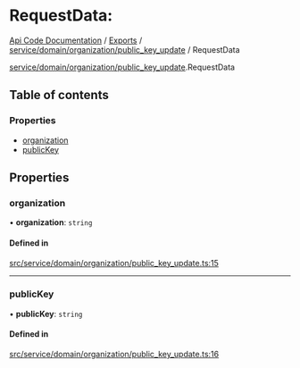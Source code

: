 # RequestData: 
 
[Api Code Documentation](../README.md) / [Exports](../modules.md) / [service/domain/organization/public\_key\_update](../modules/service_domain_organization_public_key_update.md) / RequestData

[service/domain/organization/public\_key\_update](../modules/service_domain_organization_public_key_update.md).RequestData

## Table of contents

### Properties

- [organization](service_domain_organization_public_key_update.RequestData.md#organization)
- [publicKey](service_domain_organization_public_key_update.RequestData.md#publickey)

## Properties

### organization

• **organization**: `string`

#### Defined in

[src/service/domain/organization/public_key_update.ts:15](https://github.com/openkfw/TruBudget/blob/40b449a/api/src/service/domain/organization/public_key_update.ts#L15)

___

### publicKey

• **publicKey**: `string`

#### Defined in

[src/service/domain/organization/public_key_update.ts:16](https://github.com/openkfw/TruBudget/blob/40b449a/api/src/service/domain/organization/public_key_update.ts#L16)

